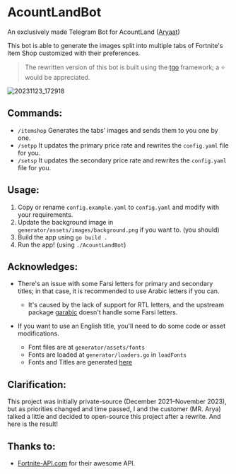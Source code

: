 # AcountLandBot

An exclusively made Telegram Bot for AcountLand ([Aryaat](https://t.me/Aryaaat))

This bot is able to generate the images split into multiple tabs of Fortnite's Item Shop customized with their preferences.

> The rewritten version of this bot is built using the [tgo](https://github.com/haashemi/tgo) framework; a ⭐️ would be appreciated.

![20231123_172918](https://github.com/haashemi/AcountLandBot/assets/60406325/563ec873-76cc-49f3-9abb-ba8a20dfe59d)

## Commands:

- `/itemshop` Generates the tabs' images and sends them to you one by one.
- `/setpp` It updates the primary price rate and rewrites the `config.yaml` file for you.
- `/setsp` It updates the secondary price rate and rewrites the `config.yaml` file for you.

## Usage:

1. Copy or rename `config.example.yaml` to `config.yaml` and modify with your requirements.
2. Update the background image in `generator/assets/images/background.png` if you want to. (you should)
3. Build the app using `go build .`
4. Run the app! (using `./AcountLandBot`)

## Acknowledges:

- There's an issue with some Farsi letters for primary and secondary titles; in that case, it is recommended to use Arabic letters if you can.

  - It's caused by the lack of support for RTL letters, and the upstream package [garabic](github.com/abdullahdiaa/garabic) doesn't handle some Farsi letters.

- If you want to use an English title, you'll need to do some code or asset modifications.
  - Font files are at `generator/assets/fonts`
  - Fonts are loaded at `generator/loaders.go` in `loadFonts`
  - Fonts and Titles are generated [here](https://github.com/haashemi/AcountLandBot/blob/3034aa7b4ff77e01f86bc8fa45ee940e7e4db5bd/generator/itemshop.go#L101-L110)

## Clarification:

This project was initially private-source (December 2021–November 2023), but as priorities changed and time passed, I and the customer (MR. Arya) talked a little and decided to open-source this project after a rewrite. And here is the result!

## Thanks to:

- [Fortnite-API.com](https://fortnite-api.com) for their awesome API.
